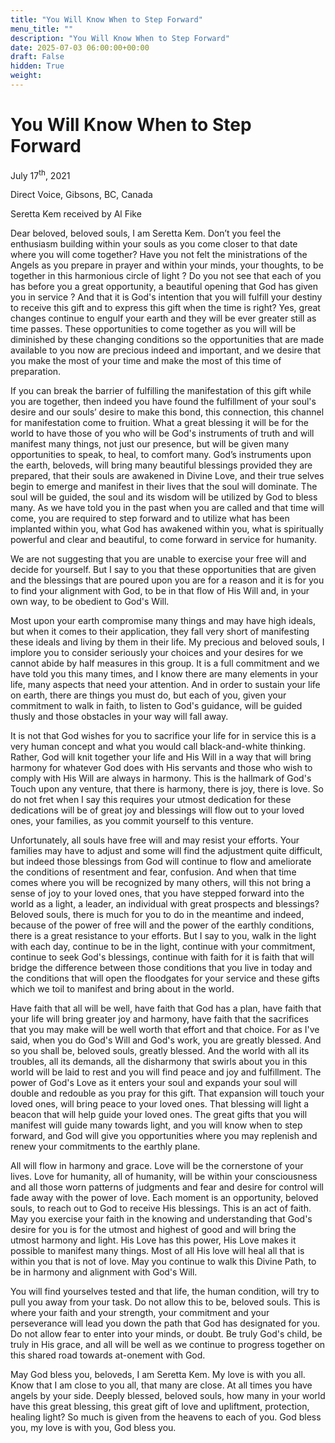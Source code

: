 ```yaml
---
title: "You Will Know When to Step Forward"
menu_title: ""
description: "You Will Know When to Step Forward"
date: 2025-07-03 06:00:00+00:00
draft: False
hidden: True
weight:
---
```

# You Will Know When to Step Forward

July 17<sup>th</sup>, 2021

Direct Voice, Gibsons, BC, Canada

Seretta Kem received by Al Fike

Dear beloved, beloved souls, I am Seretta Kem. Don’t you feel the enthusiasm building within your souls as you come closer to that date where you will come together? Have you not felt the ministrations of the Angels as you prepare in prayer and within your minds, your thoughts, to be together in this harmonious circle of light ? Do you not see that each of you has before you a great opportunity, a beautiful opening that God has given you in service ? And that it is God's intention that you will fulfill your destiny to receive this gift and to express this gift when the time is right? Yes, great changes continue to engulf your earth and they will be ever greater still as time passes. These opportunities to come together as you will will be diminished by these changing conditions so the opportunities that are made available to you now are precious indeed and important, and we desire that you make the most of your time and make the most of this time of preparation.

If you can break the barrier of fulfilling the manifestation of this gift while you are together, then indeed you have found the fulfillment of your soul's desire and our souls’ desire to make this bond, this connection, this channel for manifestation come to fruition. What a great blessing it will be for the world to have those of you who will be God's instruments of truth and will manifest many things, not just our presence, but will be given many opportunities to speak, to heal, to comfort many. God’s instruments upon the earth, beloveds, will bring many beautiful blessings provided they are prepared, that their souls are awakened in Divine Love, and their true selves begin to emerge and manifest in their lives that the soul will dominate. The soul will be guided, the soul and its wisdom will be utilized by God to bless many. As we have told you in the past when you are called and  that time will come, you are required to step forward and to utilize what has been implanted within you, what God has awakened within you, what is spiritually powerful and clear and beautiful, to come forward in service for humanity.

We are not suggesting that you are unable to exercise your free will and decide for yourself. But I say to you that these opportunities that are given and the blessings that are poured upon you are for a reason and it is for you to find your alignment with God, to be in that flow of His Will and, in your own way, to be obedient to God's Will.

Most upon your earth compromise many things and may have high ideals, but when it comes to their application, they fall very short of manifesting these ideals and living by them in their life. My precious and beloved souls, I implore you to consider seriously your choices and your desires for we cannot abide by half measures in this group. It is a full commitment and we have told you this many times, and I know there are many elements in your life, many aspects that need your attention. And in order to sustain your life on earth, there are things you must do, but each of you, given your commitment to walk in faith, to listen to God's guidance, will be guided thusly and those obstacles in your way will fall away.

It is not that God wishes for you to sacrifice your life for in service this is a very human concept and what you would call black-and-white thinking. Rather, God will knit together your life and His Will in a way that will bring harmony for whatever God does with His servants and those who wish to comply with His Will are always in harmony. This is the hallmark of God's Touch upon any venture, that there is harmony, there is joy, there is love. So do not fret when I say this requires your utmost dedication for these dedications will be of great joy and blessings will flow out to your loved ones, your families, as you commit yourself to this venture.

Unfortunately, all souls have free will and may resist your efforts. Your families may have to adjust and some will find the adjustment quite difficult, but indeed those blessings from God will continue to flow and ameliorate the conditions of resentment and fear, confusion. And when that time comes where you will be recognized by many others, will this not bring a sense of joy to your loved ones, that you have stepped forward into the world as a light, a leader, an individual with great prospects and blessings? Beloved souls, there is much for you to do in the meantime and indeed, because of the power of free will and the power of the earthly conditions, there is a great resistance to your efforts. But I say to you, walk in the light with each day, continue to be in the light, continue with your commitment, continue to seek God's blessings, continue with faith for it is faith that will bridge the difference between those conditions that you live in today and the conditions that will open the floodgates for your service and these gifts which we toil to manifest and bring about in the world.

Have faith that all will be well, have faith that God has a plan, have faith that your life will bring greater joy and harmony, have faith that the sacrifices that you may make will be well worth that effort and that choice. For as I've said, when you do God's Will and God's work, you are greatly blessed. And so you shall be, beloved souls, greatly blessed. And the world with all its troubles, all its demands, all the disharmony that swirls about you in this world will be laid to rest and you will find peace and joy and fulfillment. The power of God's Love as it enters your soul and expands your soul will double and redouble as you pray for this gift. That expansion will touch your loved ones, will bring peace to your loved ones. That blessing will light a beacon that will help guide your loved ones. The great gifts that you will manifest will guide many towards light, and you will know when to step forward, and God will give you opportunities where you may replenish and renew your commitments to the earthly plane.

All will flow in harmony and grace. Love will be the cornerstone of your lives. Love for humanity, all of humanity, will be within your consciousness and all those worn patterns of judgments and fear and desire for control will fade away with the power of love. Each moment is an opportunity, beloved souls, to reach out to God to receive His blessings. This is an act of faith. May you exercise your faith in the knowing and understanding that God's desire for you is for the utmost and highest of good and will bring the utmost harmony and light. His Love has this power, His Love makes it possible to manifest many things. Most of all His love will heal all that is within you that is not of love. May you continue to walk this Divine Path, to be in harmony and alignment with God's Will.

You will find yourselves tested and that life, the human condition, will try to pull you away from your task. Do not allow this to be, beloved souls. This is where your faith and your strength, your commitment and your perseverance will lead you down the path that God has designated for you. Do not allow fear to enter into your minds, or doubt. Be truly God's child, be truly in His grace, and all will be well as we continue to progress together on this shared road towards at-onement with God.

May God bless you, beloveds, I am Seretta Kem. My love is with you all. Know that I am close to you all, that many are close. At all times you have angels by your side. Deeply blessed, beloved souls, how many in your world have this great blessing, this great gift of love and upliftment, protection, healing light? So much is given from the heavens to each of you. God bless you, my love is with you, God bless you.
